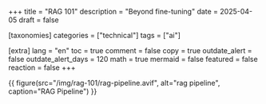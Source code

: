 +++
title = "RAG 101"
description = "Beyond fine-tuning"
date = 2025-04-05
draft = false

[taxonomies]
categories = ["technical"]
tags = ["ai"]

[extra]
lang = "en"
toc = true
comment = false
copy = true
outdate_alert = false
outdate_alert_days = 120
math = true
mermaid = false
featured = false
reaction = false
+++

{{ figure(src="/img/rag-101/rag-pipeline.avif", alt="rag pipeline", caption="RAG Pipeline") }}
